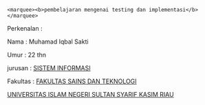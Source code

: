 
    <marquee><b>pembelajaran mengenai testing dan implementasi</b></marquee>
  </head>
<body>
  <p>Perkenalan :</p>
  <p> Nama        : Muhamad Iqbal Sakti</p>
  <p> Umur        : 22 thn </p>
  <p> jurusan     : <a href="http://sif.uin-suska.ac.id/">SISTEM INFORMASI</a> </p>
  <p> Fakultas    : <a href="https://fst.uin-suska.ac.id/">FAKULTAS SAINS DAN TEKNOLOGI</a> </p>
  <p> <a href="http://sif.uin-suska.ac.id/">UNIVERSITAS ISLAM NEGERI SULTAN SYARIF KASIM RIAU</a></p>

